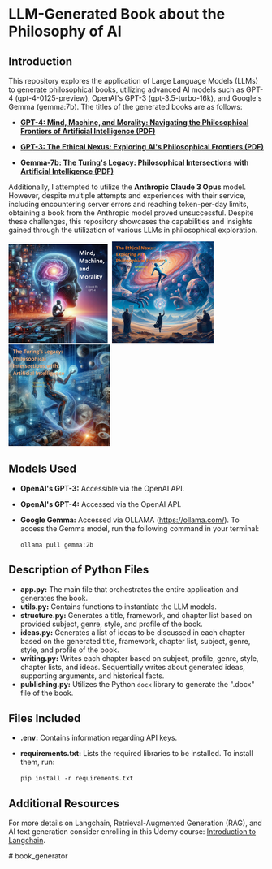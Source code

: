 
# LLM-Generated Book about the Philosophy of AI

## Introduction
This repository explores the application of Large Language Models (LLMs) to generate philosophical books, utilizing advanced AI models such as GPT-4 (gpt-4-0125-preview), OpenAI's GPT-3 (gpt-3.5-turbo-16k), and Google's Gemma (gemma:7b). The titles of the generated books are as follows:

- **[GPT-4: Mind, Machine, and Morality: Navigating the Philosophical Frontiers of Artificial Intelligence (PDF)](https://github.com/michca07/Generating-Books-with-LLMs/blob/main/docs/book_by_GPT4.pdf)**

- **[GPT-3: The Ethical Nexus: Exploring AI's Philosophical Frontiers (PDF)](https://github.com/michca07/Generating-Books-with-LLMs/blob/main/docs/book_by_GPT3.pdf)**

- **[Gemma-7b: The Turing's Legacy: Philosophical Intersections with Artificial Intelligence (PDF)](https://github.com/michca07/Generating-Books-with-LLMs/blob/main/docs/book_by_Gemma7b.pdf)**

Additionally, I attempted to utilize the **Anthropic Claude 3 Opus** model. However, despite multiple attempts and experiences with their service, including encountering server errors and reaching token-per-day limits, obtaining a book from the Anthropic model proved unsuccessful. Despite these challenges, this repository showcases the capabilities and insights gained through the utilization of various LLMs in philosophical exploration.

<p float="left">
  <img src="images/Cover_GPT_4.png" alt="GPT-4" width="200"/> 
  <img src="images/Cover_GPT_3.png" alt="GPT-3" width="200"/> 
  <img src="images/Cover_Gemma_7b.png" alt="Gemma-7b" width="200"/>
</p>

## Models Used
- **OpenAI's GPT-3:** Accessible via the OpenAI API.
- **OpenAI's GPT-4:** Accessed via the OpenAI API.
- **Google Gemma:** Accessed via OLLAMA (https://ollama.com/). To access the Gemma model, run the following command in your terminal:

    `ollama pull gemma:2b`


## Description of Python Files
- **app.py:** The main file that orchestrates the entire application and generates the book.
- **utils.py:** Contains functions to instantiate the LLM models.
- **structure.py:** Generates a title, framework, and chapter list based on provided subject, genre, style, and profile of the book.
- **ideas.py:** Generates a list of ideas to be discussed in each chapter based on the generated title, framework, chapter list, subject, genre, style, and profile of the book.
- **writing.py:** Writes each chapter based on subject, profile, genre, style, chapter lists, and ideas. Sequentially writes about generated ideas, supporting arguments, and historical facts.
- **publishing.py:** Utilizes the Python `docx` library to generate the ".docx" file of the book.

## Files Included
- **.env:** Contains information regarding API keys.
- **requirements.txt:** Lists the required libraries to be installed. To install them, run:

    `pip install -r requirements.txt`


## Additional Resources
For more details on Langchain, Retrieval-Augmented Generation (RAG), and AI text generation consider enrolling in this Udemy course: [Introduction to Langchain](https://www.udemy.com/course/introduction-to-langchain/?couponCode=ST12MT030524).




#   b o o k _ g e n e r a t o r 
 
 